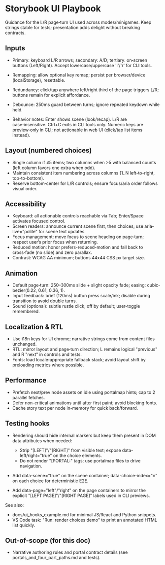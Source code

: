 # Storybook UI Playbook

Guidance for the L/R page‑turn UI used across modes/minigames. Keep strings stable for tests; presentation adds delight without breaking contracts.

## Inputs

- Primary: keyboard L/R arrows; secondary: A/D; tertiary: on‑screen buttons (Left/Right). Accept lowercase/uppercase 'l'/'r' for CLI tools.
- Remapping: allow optional key remap; persist per browser/device (localStorage), resettable.
- Redundancy: click/tap anywhere left/right third of the page triggers L/R; buttons remain for explicit affordance.
- Debounce: 250ms guard between turns; ignore repeated keydown while held.

- Behavior notes: Enter shows scene (look/recap). L/R are case‑insensitive. Ctrl+C exits in CLI tools only. Numeric keys are preview‑only in CLI; not actionable in web UI (click/tap list items instead).

## Layout (numbered choices)

- Single column if ≤5 items; two columns when >5 with balanced counts (left column favors one extra when odd).
- Maintain consistent item numbering across columns (1..N left-to-right, top-to-bottom).
- Reserve bottom‑center for L/R controls; ensure focus/aria order follows visual order.

## Accessibility

- Keyboard: all actionable controls reachable via Tab; Enter/Space activates focused control.
- Screen readers: announce current scene first, then choices; use aria-live="polite" for scene text updates.
- Focus management: move focus to scene heading on page‑turn; respect user’s prior focus when returning.
- Reduced motion: honor prefers-reduced-motion and fall back to cross‑fade (no slide) and zero parallax.
- Contrast: WCAG AA minimum; buttons 44x44 CSS px target size.

## Animation

- Default page‑turn: 250–300ms slide + slight opacity fade; easing: cubic-bezier(0.22, 0.61, 0.36, 1).
- Input feedback: brief (120ms) button press scale/ink; disable during transition to avoid double turns.
- Sound (optional): subtle rustle click; off by default; user-toggle remembered.

## Localization & RTL

- Use i18n keys for UI chrome; narrative strings come from content files unchanged.
- RTL: mirror layout and page‑turn direction; L remains logical "previous" and R "next" in controls and tests.
- Fonts: load locale‑appropriate fallback stack; avoid layout shift by preloading metrics where possible.

## Performance

- Prefetch next/prev node assets on idle using portalmap hints; cap to 2 parallel fetches.
- Defer non-critical animations until after first paint; avoid blocking fonts.
- Cache story text per node in-memory for quick back/forward.

## Testing hooks

- Rendering should hide internal markers but keep them present in DOM data attributes when needed:
  - Strip "[LEFT]"/"[RIGHT]" from visible text; expose data-left/right="true" on the choice elements.
  - Do not render "[PORTAL:" tags; use portalmap files to drive navigation.
- Add data-scene="true" on the scene container; data-choice-index="n" on each choice for deterministic E2E.

- Add data-page="left"/"right" on the page containers to mirror the explicit "[LEFT PAGE]"/"[RIGHT PAGE]" labels used in CLI previews.

See also:
- docs/ui_hooks_example.md for minimal JS/React and Python snippets.
- VS Code task: "Run: render choices demo" to print an annotated HTML list quickly.

## Out-of-scope (for this doc)

- Narrative authoring rules and portal contract details (see portals_and_four_part_paths.md and tests).
